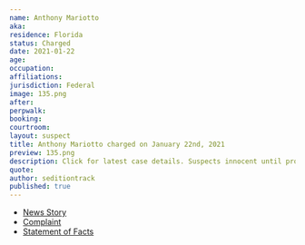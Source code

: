 ```yaml
---
name: Anthony Mariotto
aka:
residence: Florida
status: Charged
date: 2021-01-22
age:
occupation:
affiliations:
jurisdiction: Federal
image: 135.png
after:
perpwalk:
booking:
courtroom:
layout: suspect
title: Anthony Mariotto charged on January 22nd, 2021
preview: 135.png
description: Click for latest case details. Suspects innocent until proven guilty.
quote:
author: seditiontrack
published: true
---
```


- [News Story](https://floridadailypost.com/fort-pierce-man-faces-capitol-riot-charges-posting-images/)
- [Complaint](https://www.justice.gov/opa/page/file/1359631/download)
- [Statement of Facts](https://www.justice.gov/opa/page/file/1359631/download)
